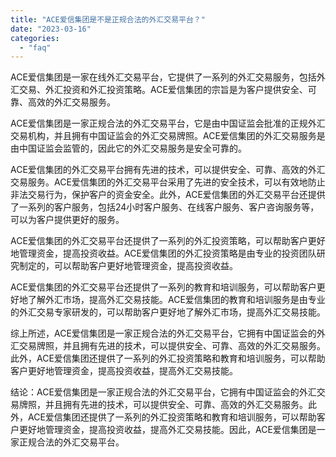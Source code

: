 ```yaml
---
title: "ACE爱信集团是不是正规合法的外汇交易平台？"
date: "2023-03-16"
categories: 
  - "faq"
---
```


ACE爱信集团是一家在线外汇交易平台，它提供了一系列的外汇交易服务，包括外汇交易、外汇投资和外汇投资策略。ACE爱信集团的宗旨是为客户提供安全、可靠、高效的外汇交易服务。

ACE爱信集团是一家正规合法的外汇交易平台，它是由中国证监会批准的正规外汇交易机构，并且拥有中国证监会的外汇交易牌照。ACE爱信集团的外汇交易服务是由中国证监会监管的，因此它的外汇交易服务是安全可靠的。

ACE爱信集团的外汇交易平台拥有先进的技术，可以提供安全、可靠、高效的外汇交易服务。ACE爱信集团的外汇交易平台采用了先进的安全技术，可以有效地防止非法交易行为，保护客户的资金安全。此外，ACE爱信集团的外汇交易平台还提供了一系列的客户服务，包括24小时客户服务、在线客户服务、客户咨询服务等，可以为客户提供更好的服务。

ACE爱信集团的外汇交易平台还提供了一系列的外汇投资策略，可以帮助客户更好地管理资金，提高投资收益。ACE爱信集团的外汇投资策略是由专业的投资团队研究制定的，可以帮助客户更好地管理资金，提高投资收益。

ACE爱信集团的外汇交易平台还提供了一系列的教育和培训服务，可以帮助客户更好地了解外汇市场，提高外汇交易技能。ACE爱信集团的教育和培训服务是由专业的外汇交易专家研发的，可以帮助客户更好地了解外汇市场，提高外汇交易技能。

综上所述，ACE爱信集团是一家正规合法的外汇交易平台，它拥有中国证监会的外汇交易牌照，并且拥有先进的技术，可以提供安全、可靠、高效的外汇交易服务。此外，ACE爱信集团还提供了一系列的外汇投资策略和教育和培训服务，可以帮助客户更好地管理资金，提高投资收益，提高外汇交易技能。

结论：ACE爱信集团是一家正规合法的外汇交易平台，它拥有中国证监会的外汇交易牌照，并且拥有先进的技术，可以提供安全、可靠、高效的外汇交易服务。此外，ACE爱信集团还提供了一系列的外汇投资策略和教育和培训服务，可以帮助客户更好地管理资金，提高投资收益，提高外汇交易技能。因此，ACE爱信集团是一家正规合法的外汇交易平台。
